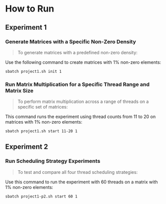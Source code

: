 # How to Run

## Experiment 1

### Generate Matrices with a Specific Non-Zero Density
> To generate matrices with a predefined non-zero density:

Use the following command to create matrices with 1% non-zero elements:
```bash
sbatch project1.sh init 1
```

### Run Matrix Multiplication for a Specific Thread Range and Matrix Size
> To perform matrix multiplication across a range of threads on a specific set of matrices:

This command runs the experiment using thread counts from 11 to 20 on matrices with 1% non-zero elements:
```bash
sbatch project1.sh start 11-20 1
```

## Experiment 2

### Run Scheduling Strategy Experiments
> To test and compare all four thread scheduling strategies:

Use this command to run the experiment with 60 threads on a matrix with 1% non-zero elements:
```bash
sbatch project1-p2.sh start 60 1
```
